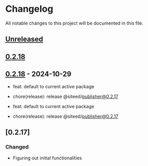 # Changelog

All notable changes to this project will be documented in this file.

## [Unreleased]

## [0.2.18]

## [0.2.18] - 2024-10-29

- feat: default to current active package
- chore(release): release @siteed/publisher@0.2.17



- feat: default to current active package
- chore(release): release @siteed/publisher@0.2.17

## [0.2.17]

### Changed
- Figuring out initial functionalities




[unreleased]: https://github.com/deeeed/universe/compare/@siteed/publisher@0.2.18...HEAD
[0.2.18]: https://github.com/deeeed/universe/compare/@siteed/publisher@0.2.17...@siteed/publisher@0.2.18